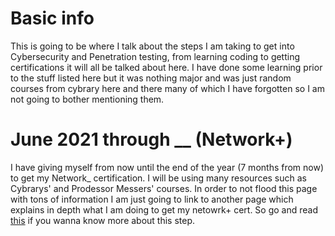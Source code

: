 # Basic info
This is going to be where I talk about the steps I am taking to get into Cybersecurity and Penetration testing, from learning coding to getting certifications it will all be talked about here. I have done some learning prior to the stuff listed here but it was nothing major and was just random courses from cybrary here and there many of which I have forgotten so I am not going to bother mentioning them. 

# June 2021 through __ (Network+)
I have giving myself from now until the end of the year (7 months from now) to get my Network_ certification. I will be using many resources such as Cybrarys' and Prodessor Messers' courses. In order to not flood this page with tons of information I am just going to link to another page which explains in depth what I am doing to get my netowrk+ cert. So go and read [this](https://github.com/HiroNewf/Network-Plus) if you wanna know more about this step. 

